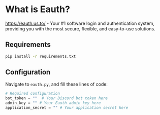 What is Eauth?
==============

https://eauth.us.to/ - Your #1 software login and authentication system, providing you with the most secure, flexible, and easy-to-use solutions.

Requirements
-------------
```bash
pip install -r requirements.txt
```

Configuration
-------------

Navigate to `eauth.py`, and fill these lines of code:

```python
# Required configuration
bot_token = ""  # Your Discord bot token here
admin_key = "" # Your Eauth admin key here
application_secret = "" # Your application secret here
```